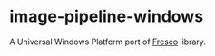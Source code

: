 # image-pipeline-windows
A Universal Windows Platform port of [Fresco](https://github.com/facebook/fresco) library.
